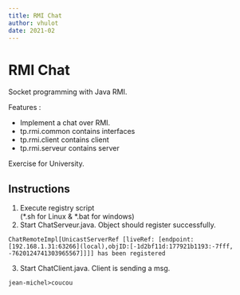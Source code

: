 ```yaml
---
title: RMI Chat  
author: vhulot  
date: 2021-02
---
```


# RMI Chat

Socket programming with Java RMI.

Features :

- Implement a chat over RMI.
- tp.rmi.common contains interfaces
- tp.rmi.client contains client
- tp.rmi.serveur contains server

Exercise for University.

## Instructions

1. Execute registry script  
   (*.sh for Linux & *.bat for windows)
2. Start ChatServeur.java. Object should register successfully.
````shell
ChatRemoteImpl[UnicastServerRef [liveRef: [endpoint:[192.168.1.31:63266](local),objID:[-1d2bf11d:177921b1193:-7fff, -7620124741303965567]]]] has been registered
````
3. Start ChatClient.java. Client is sending a msg.
```
jean-michel>coucou
```
